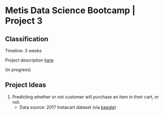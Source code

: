 # Metis Data Science Bootcamp | Project 3

## Classification

Timeline: 3 weeks

Project description [here](https://github.com/thisismetis/onl_ds5/blob/main/curriculum/project-03/project-03-introduction/project_03.md)

(in progress)

## Project Ideas

1. Predicting whether or not customer will purchase an item in their cart, or not.
    - Data source: 2017 Instacart dataset (via [kaggle](https://www.kaggle.com/psparks/instacart-market-basket-analysis))


